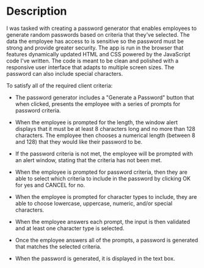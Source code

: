# Description
I was tasked with creating a password generator that enables employees to generate random passwords based on criteria that they've selected. The data the employee has access to is sensitive so the password must be strong and provide greater security. The app is run in the browser that features dynamically updated HTML and CSS powered by the JavaScript code I've written. The code is meant to be clean and polished with a responsive user interface that adapts to multiple screen sizes. The password can also include special characters. 

To satisfy all of the required client criteria:

- The password generator includes a "Generate a Password" button that when clicked, presents the employee with a series of prompts for password criteria.

- When the employee is prompted for the length, the window alert displays that it must be at least 8 characters long and no more than 128 characters. The employee then chooses a numerical length (between 8 and 128) that they would like their password to be.

- If the password criteria is not met, the employee will be prompted with an alert window, stating that the criteria has not been met. 

- When the employee is prompted for password criteria, then they are able to select which criteria to include in the password by clicking OK for yes and CANCEL for no.

- When the employee is prompted for character types to include, they are able to choose lowercase, uppercase, numeric, and/or special characters.

- When the employee answers each prompt, the input is then validated and at least one character type is selected.

- Once the employee answers all of the prompts, a password is generated that matches the selected criteria.

- When the password is generated, it is displayed in the text box.

